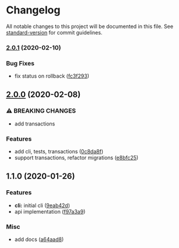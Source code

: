 # Changelog

All notable changes to this project will be documented in this file. See [standard-version](https://github.com/conventional-changelog/standard-version) for commit guidelines.

### [2.0.1](https://gitlab.com/m03geek/yammy/compare/v2.0.0...v2.0.1) (2020-02-10)


### Bug Fixes

* fix status on rollback ([fc3f293](https://gitlab.com/m03geek/yammy/commit/fc3f2930f7c1a00679c021eb5aff261d6a3df6c2))

## [2.0.0](https://gitlab.com/m03geek/yammy/compare/v1.1.0...v2.0.0) (2020-02-08)


### ⚠ BREAKING CHANGES

* add transactions

### Features

* add cli, tests, transactions ([0c8da8f](https://gitlab.com/m03geek/yammy/commit/0c8da8fe248c71da719ebc64131b83f140a4152b))
* support transactions, refactor migrations ([e8bfc25](https://gitlab.com/m03geek/yammy/commit/e8bfc255d63ab18549466e6c5436ebb5795046e2))

## 1.1.0 (2020-01-26)


### Features

* **cli:** initial cli ([9eab42d](https://gitlab.com/m03geek/yammy/commit/9eab42d935ccf4074970f346e33717a47fb3490a))
* api implementation ([f97a3a9](https://gitlab.com/m03geek/yammy/commit/f97a3a93ebcb7f038649acd04cc47bc29c1d783c))


### Misc

* add docs ([a64aad8](https://gitlab.com/m03geek/yammy/commit/a64aad8ba3a4cbd811eeffbf247b99a5f5cc87ee))
